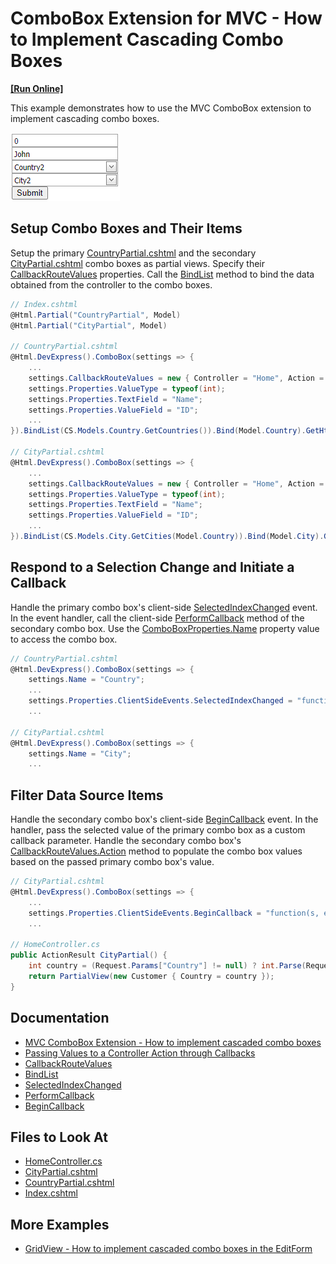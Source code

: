 # ComboBox Extension for MVC - How to Implement Cascading Combo Boxes

<!-- run online -->
**[[Run Online]](https://codecentral.devexpress.com/e2844/)**
<!-- run online end -->

This example demonstrates how to use the MVC ComboBox extension to implement cascading combo boxes.

![MVC - Cascading Combo Boxes](images/cascadingCB.png)

## Setup Combo Boxes and Their Items

Setup the primary [CountryPartial.cshtml](./CS/DevExpressMvc3CascadingCombo/Views/Home/CountryPartial.cshtml) and the secondary [CityPartial.cshtml](./CS/DevExpressMvc3CascadingCombo/Views/Home/CityPartial.cshtml) combo boxes as partial views. Specify their [CallbackRouteValues](https://docs.devexpress.com/AspNetMvc/DevExpress.Web.Mvc.AutoCompleteBoxBaseSettings.CallbackRouteValues) properties. Call the [BindList](https://docs.devexpress.com/AspNetMvc/DevExpress.Web.Mvc.ComboBoxExtension.BindList(System.Object)) method to bind the data obtained from the controller to the combo boxes.

```c#
// Index.cshtml
@Html.Partial("CountryPartial", Model)
@Html.Partial("CityPartial", Model)

// CountryPartial.cshtml
@Html.DevExpress().ComboBox(settings => {
    ...
    settings.CallbackRouteValues = new { Controller = "Home", Action = "CountryPartial" };
    settings.Properties.ValueType = typeof(int);
    settings.Properties.TextField = "Name";
    settings.Properties.ValueField = "ID";
    ...
}).BindList(CS.Models.Country.GetCountries()).Bind(Model.Country).GetHtml()

// CityPartial.cshtml
@Html.DevExpress().ComboBox(settings => {
    ...
    settings.CallbackRouteValues = new { Controller = "Home", Action = "CityPartial" };
    settings.Properties.ValueType = typeof(int);
    settings.Properties.TextField = "Name";
    settings.Properties.ValueField = "ID";
    ...
}).BindList(CS.Models.City.GetCities(Model.Country)).Bind(Model.City).GetHtml()
```

## Respond to a Selection Change and Initiate a Callback

Handle the primary combo box's client-side [SelectedIndexChanged](https://docs.devexpress.com/AspNet/js-ASPxClientComboBox.SelectedIndexChanged) event. In the event handler, call the client-side [PerformCallback](https://docs.devexpress.com/AspNetMvc/js-MVCxClientComboBox.PerformCallback(data)) method of the secondary combo box. Use the [ComboBoxProperties.Name](https://docs.devexpress.com/AspNet/js-ASPxClientControlBase.name) property value to access the combo box.

```c#
// CountryPartial.cshtml
@Html.DevExpress().ComboBox(settings => {
    settings.Name = "Country";
    ...
    settings.Properties.ClientSideEvents.SelectedIndexChanged = "function(s, e) { City.PerformCallback(); }";
    ...

// CityPartial.cshtml
@Html.DevExpress().ComboBox(settings => {
    settings.Name = "City";
    ...
```

## Filter Data Source Items

Handle the secondary combo box's client-side [BeginCallback](https://docs.devexpress.com/AspNetMvc/js-MVCxClientComboBox.BeginCallback) event. In the handler, pass the selected value of the primary combo box as a custom callback parameter. Handle the secondary combo box's [CallbackRouteValues.Action](https://docs.devexpress.com/AspNetMvc/DevExpress.Web.Mvc.AutoCompleteBoxBaseSettings.CallbackRouteValues) method to populate the combo box values based on the passed primary combo box's value.

```c#
// CityPartial.cshtml
@Html.DevExpress().ComboBox(settings => {
    ...
    settings.Properties.ClientSideEvents.BeginCallback = "function(s, e) { e.customArgs['Country'] = Country.GetValue(); }";
    ...

// HomeController.cs
public ActionResult CityPartial() {
    int country = (Request.Params["Country"] != null) ? int.Parse(Request.Params["Country"]) : -1;
    return PartialView(new Customer { Country = country });
}
```

## Documentation

- [MVC ComboBox Extension - How to implement cascaded combo boxes](https://supportcenter.devexpress.com/ticket/details/ka18675/mvc-combobox-extension-how-to-implement-cascaded-combo-boxes)
- [Passing Values to a Controller Action through Callbacks](https://docs.devexpress.com/AspNetMvc/9941/common-features/callback-based-functionality/passing-values-to-a-controller-action-through-callbacks)
- [CallbackRouteValues](https://docs.devexpress.com/AspNetMvc/DevExpress.Web.Mvc.AutoCompleteBoxBaseSettings.CallbackRouteValues)
- [BindList](https://docs.devexpress.com/AspNetMvc/DevExpress.Web.Mvc.ComboBoxExtension.BindList(System.Object))
- [SelectedIndexChanged](https://docs.devexpress.com/AspNet/js-ASPxClientComboBox.SelectedIndexChanged)
- [PerformCallback](https://docs.devexpress.com/AspNetMvc/js-MVCxClientComboBox.PerformCallback(data))
- [BeginCallback](https://docs.devexpress.com/AspNetMvc/js-MVCxClientComboBox.BeginCallback)

## Files to Look At

* [HomeController.cs](./CS/DevExpressMvc3CascadingCombo/Controllers/HomeController.cs)
* [CityPartial.cshtml](./CS/DevExpressMvc3CascadingCombo/Views/Home/CityPartial.cshtml)
* [CountryPartial.cshtml](./CS/DevExpressMvc3CascadingCombo/Views/Home/CountryPartial.cshtml)
* [Index.cshtml](./CS/DevExpressMvc3CascadingCombo/Views/Home/Index.cshtml)

## More Examples

- [GridView - How to implement cascaded combo boxes in the EditForm](https://github.com/DevExpress-Examples/gridview-how-to-implement-cascaded-combo-boxes-in-the-editform-e4425)
